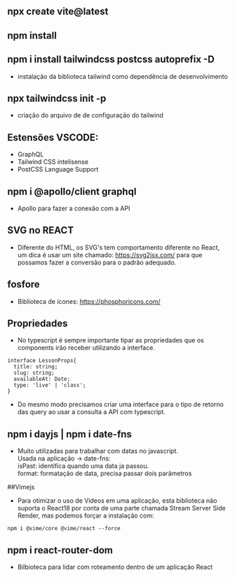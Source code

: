 ## npx create vite@latest

## npm install

## npm i install tailwindcss postcss autoprefix -D
- instalação da biblioteca tailwind como dependência de desenvolvimento

## npx tailwindcss init -p
- criação do arquivo de de configuração do tailwind

## Estensões VSCODE:
- GraphQL
- Tailwind CSS intelisense
- PostCSS Language Support

## npm i @apollo/client graphql
- Apollo para fazer a conexão com a API

## SVG no REACT
- Diferente do HTML, os SVG's tem comportamento diferente no React, um dica é usar um site
chamado: https://svg2jsx.com/ para que possamos fazer a conversão para o padrão adequado.

## fosfore
- Biblioteca de ícones: https://phosphoricons.com/

## Propriedades
- No typescript é sempre importante tipar as propriedades que os components irão receber utilizando a interface.
```
interface LessonProps{
  title: string;
  slug: string;
  availableAt: Date;
  type: 'live' | 'class';
}
```
- Do mesmo modo precisamos criar uma interface para o tipo de retorno das query ao usar a consulta a API com typescript.

## npm i dayjs | npm i date-fns
- Muito utilizadas para trabalhar com datas no javascript.<br>
Usada na aplicação -> date-fns:<br>
isPast: identifica quando uma data ja passou.<br>
format: formatação de data, precisa passar dois parâmetros

##Vimejs
- Para otimizar o uso de Videos em uma aplicação, esta biblioteca não suporta o React18 por conta de uma parte chamada Stream Server Side Render, mas podemos 
forçar a instalação com:
```
npm i @vime/core @vime/react --force
```

## npm i react-router-dom
- Bilbioteca para lidar com roteamento dentro de um aplicação React
